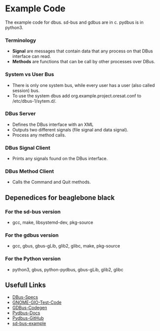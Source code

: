 # Example Code
The example code for dbus. sd-bus and gdbus are in c. pydbus is in python3.

### Terminology
 - **Signal** are messages that contain data that any process on that DBus interface can read.
 - **Methods** are functions that can be call by other processes over DBus.

### System vs User Bus
 - There is only one system bus, while every user has a user (also called session) bus.
 - To use the system dbus add org.example.project.oresat.conf to /etc/dbus-1/sytem.d/.

### DBus Server
 - Defines the DBus interface with an XML
 - Outputs two different signals (file signal and data signal). 
 - Process any method calls.

### DBus Signal Client
 - Prints any signals found on the DBus interface.

### DBus Method Client
 - Calls the Command and Quit methods.


## Depenedices for beaglebone black
### For the sd-bus version
- gcc, make, libsystemd-dev, pkg-source
### For the gdbus version
- gcc, gbus, gbus-gLib, glib2, glibc, make, pkg-source
### For the Python version
- python3, gbus, python-pydbus, gbus-gLib, glib2, glibc


## Usefull Links
 -  [DBus-Specs](https://dbus.freedesktop.org/doc/dbus-specification.html)
 -  [GNOME-GIO-Test-Code](https://gitlab.gnome.org/GNOME/glib/tree/master/gio/tests)
 -  [GDBus-Codegen](https://developer.gnome.org/gio/stable/gdbus-codegen.html)
 -  [Pydbus-Docs](https://pydbus.readthedocs.io/en/latest/)
 -  [Pydbus-GitHub](https://github.com/LEW21/pydbus)
 -  [sd-bus-example](http://0pointer.net/blog/the-new-sd-bus-api-of-systemd.html)
